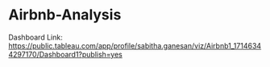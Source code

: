 # Airbnb-Analysis

Dashboard Link:
https://public.tableau.com/app/profile/sabitha.ganesan/viz/Airbnb1_17146344297170/Dashboard1?publish=yes
